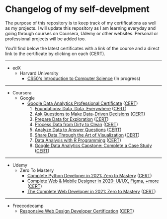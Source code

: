 # Changelog of my self-develpment
The purpose of this repository is to keep track of my certifications as well as my projects. I will update this repository as I am learning everyday and going through courses on Coursera, Udemy or other websites. Personal or professional projects will be added too.

You'll find below the latest certificates with a link of the course and a direct link to the certificate by clicking on each (CERT).

---
* edX
    * Harvard University
        * [CS50's Introduction to Computer Science](https://www.edx.org/course/introduction-computer-science-harvardx-cs50x) (In progress)
---
* Coursera
    * Google
        * [Google Data Analytics Professional Certificate](https://www.coursera.org/professional-certificates/google-data-analytics) ([CERT](https://coursera.org/share/d4c3053ecb3aae776bc773cf01f1b296))
            1. [Foundations: Data, Data, Everywhere](https://www.coursera.org/learn/foundations-data?specialization=google-data-analytics) ([CERT](https://www.coursera.org/verify/TMWKLK3KKT3W))
            2. [Ask Questions to Make Data-Driven Decisions](https://www.coursera.org/learn/ask-questions-make-decisions?specialization=google-data-analytics) ([CERT](https://www.coursera.org/verify/ATGA8P43XRJM))
            3. [Prepare Data for Exploration](https://www.coursera.org/learn/data-preparation?specialization=google-data-analytics) ([CERT](https://www.coursera.org/verify/A75R2A3YD5UB))
            4. [Process Data from Dirty to Clean](https://www.coursera.org/learn/process-data?specialization=google-data-analytics) ([CERT](https://www.coursera.org/verify/MMSY2WYFD47A))
            5. [Analyze Data to Answer Questions](https://www.coursera.org/learn/analyze-data?specialization=google-data-analytics) ([CERT](https://www.coursera.org/verify/63KA5WFKJUFF))
            6. [Share Data Through the Art of Visualization](https://www.coursera.org/learn/visualize-data?specialization=google-data-analytics) ([CERT](https://www.coursera.org/verify/3NWC4P9G446U))
            7. [Data Analysis with R Programming](https://www.coursera.org/learn/data-analysis-r?specialization=google-data-analytics) ([CERT](https://www.coursera.org/verify/XYEESX6PAFB3))
            8. [Google Data Analytics Capstone: Complete a Case Study](https://www.coursera.org/learn/google-data-analytics-capstone?specialization=google-data-analytics) ([CERT](https://www.coursera.org/verify/KEKLXN834WZJ))
---
* Udemy
    * Zero To Mastery
        * [Complete Python Developer in 2021: Zero to Mastery](https://www.udemy.com/course/complete-python-developer-zero-to-mastery/) ([CERT](https://www.udemy.com/certificate/UC-0fbf4d18-3fea-4cbc-9d7e-7d68292f114a/))
        * [Complete Web & Mobile Designer in 2020: UI/UX, Figma, +more](https://www.udemy.com/course/complete-web-designer-mobile-designer-zero-to-mastery/) ([CERT](https://www.udemy.com/certificate/UC-7fbd876f-9f96-4e2b-99b1-3a3337e5283c/))
        * [The Complete Web Developer in 2021: Zero to Mastery](https://www.udemy.com/course/the-complete-web-developer-zero-to-mastery/) ([CERT](https://www.udemy.com/certificate/UC-4511711f-042e-455d-97c2-1d7b812e99fa/))
---
* Freecodecamp
    * [Responsive Web Design Developer Certification](https://www.freecodecamp.org/learn/responsive-web-design/) ([CERT](https://www.freecodecamp.org/certification/inidal/responsive-web-design))
